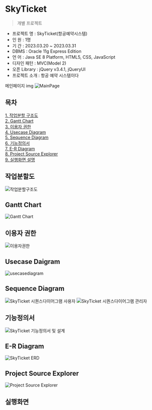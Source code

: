 # SkyTicket

> 개별 프로젝트

- 프로젝트 명 : SkyTicket(항공예약시스템) 
- 인 원 : 1명 
- 기 간 : 2023.03.20 ~ 2023.03.31
- DBMS : Oracle 11g Express Edition
- 언 어 : Java SE 8 Platform, HTML5, CSS, JavaScript
- 디자인 패턴 : MVC(Model 2)
- 오픈 Library : jQuery v3.4.1, jQueryUI
- 프로젝트 소개 : 항공 예약 시스템이다 <br>

메인페이지 img
![MainPage](https://user-images.githubusercontent.com/119652081/229070904-ad411113-2a17-4e32-80b5-026cb10f2f97.jpg)

## 목차
[1. 작업분할 구조도](https://github.com/Dsilv118/SkyTicket#%EC%9E%91%EC%97%85%EB%B6%84%ED%95%A0%EB%8F%84)<br>
[2. Gantt Chart](https://github.com/Dsilv118/SkyTicket#gantt-chart)<br>
[3. 이용자 권한](https://github.com/Dsilv118/SkyTicket#%EC%9D%B4%EC%9A%A9%EC%9E%90-%EA%B6%8C%ED%95%9C)<br>
[4. Usecase Diagram](https://github.com/Dsilv118/SkyTicket#usecase-daigram)<br>
[5. Sequence Diagram](https://github.com/Dsilv118/SkyTicket#sequence-diagram)<br>
[6. 기능정의서](https://github.com/Dsilv118/SkyTicket#%EA%B8%B0%EB%8A%A5%EC%A0%95%EC%9D%98%EC%84%9C)<br>
[7. E-R Diagram](https://github.com/Dsilv118/SkyTicket#e-r-diagram)<br>
[8. Project Source Explorer](https://github.com/Dsilv118/SkyTicket#project-source-explorer)<br>
[9. 실행화면 설명]()<br>

## 작업분할도
![작업분할구조도](https://user-images.githubusercontent.com/119652081/229069798-564c24b7-7c69-4fec-ad39-2460f6de95d9.jpg)

## Gantt Chart
![Gantt Chart](https://user-images.githubusercontent.com/119652081/229069859-79d2c11d-3160-4dd3-8860-2c175b599d22.jpg)

## 이용자 권한
![이용자권한](https://user-images.githubusercontent.com/119652081/229069946-208762fa-669e-4d92-b991-57821e2ff662.jpg)

## Usecase Daigram
![usecasediagram](https://user-images.githubusercontent.com/119652081/229069990-aa18a33b-fe73-4221-bfe0-795f74ed24e2.jpg)

## Sequence Diagram
![SkyTicket 시퀀스다이어그램 사용자](https://user-images.githubusercontent.com/119652081/229417414-3ad348b9-6bc9-458c-b275-496f32787345.jpg)
![SkyTicket 시퀀스다이어그램 관리자](https://user-images.githubusercontent.com/119652081/229417425-11bb0c71-0301-429e-b8c8-da51b9d4fac2.jpg)

## 기능정의서
![SkyTicket 기능정의서 및 설계](https://user-images.githubusercontent.com/119652081/229070101-38a18e4b-df07-456b-9c1c-754df8ae5dc5.jpg)

## E-R Diagram
![SkyTicket ERD](https://user-images.githubusercontent.com/119652081/229070139-e9930c18-cdb9-4ccf-a25a-81dd6f81a797.png)

## Project Source Explorer
![Project Source Explorer](https://user-images.githubusercontent.com/119652081/229070184-26a925ea-64c4-4510-ac49-3b7ae89c3566.jpg)

## 실행화면